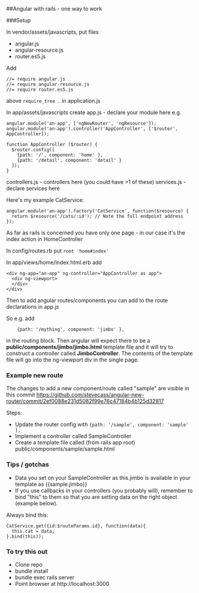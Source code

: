 ##Angular with rails - one way to work

###Setup

In vendor/assets/javascripts, put files
* angular.js
* angular-resource.js
* router.es5.js 

Add 
```
//= require angular.js
//= require angular-resource.js
//= require router.es5.js
```

above ```require_tree .``` in application.js

In app/assets/javascripts create
app.js - declare your module here e.g.
```
angular.module('an-app', ['ngNewRouter', 'ngResource']);
angular.module('an-app').controller('AppController', ['$router', AppController]);

function AppController ($router) {
  $router.config([
    {path: '/', component: 'home' },
    {path: '/detail', component: 'detail' }
  ]);
}
```

controllers.js - controllers here (you could have >1 of these)
services.js - declare services here

Here's my example CatService:
```
angular.module('an-app').factory('CatService', function($resource) {
  return $resource('/cats/:id'); // Note the full endpoint address
});
```


As far as rails is concerned you have only one page - in our case it's the index action in HomeController

In config/routes.rb put 
```root 'home#index'```

In app/views/home/index.html.erb add
```
<div ng-app="an-app" ng-controller="AppController as app">
  <div ng-viewport>
  </div>
</div>
```


Then to add angular routes/components you can add to the route declarations in app.js

So e.g. add
```
    {path: '/mything', component: 'jimbo' },
```
in the routing block. Then angular will expect there to be a **public/components/jimbo/jimbo.html** template file and it will try to construct a controller called **JimboController**. The contents of the template file will go into the ng-viewport div in the single page.

### Example new route
The changes to add a new component/route called "sample" are visible in this commit https://github.com/stevecass/angular-new-router/commit/2ef0088e231d5082f99e76c47184b4b125d32817

Steps:
* Update the router config with ```{path: '/sample', component: 'sample' },```
* Implement a controller called SampleController
* Create a template file called (from rails app root) public/components/sample/sample.html

### Tips / gotchas
* Data you set on your SampleController as this.jimbo is available in your template as {{sample.jimbo}}
* If you use callbacks in your controllers (you probably will), remember to bind "this" to them so that you are setting data on the right object (example below).

Always bind this:
```
CatService.get({id:$routeParams.id}, function(data){
  this.cat = data;
}.bind(this));
```

### To try this out
* Clone repo
* bundle install
* bundle exec rails server
* Point browser at http://localhost:3000


